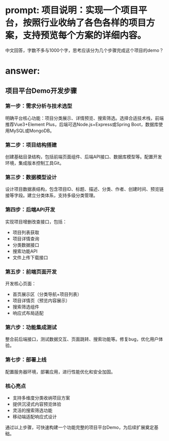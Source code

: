 # prompt: 项目说明：实现一个项目平台，按照行业收纳了各色各样的项目方案，支持预览每个方案的详细内容。
中文回答，字数不多与1000个字，思考应该分为几个步骤完成这个项目的demo？

# answer: 
 ## 项目平台Demo开发步骤

### 第一步：需求分析与技术选型
明确平台核心功能：项目分类展示、详情预览、搜索筛选。选择合适技术栈，前端推荐Vue3+Element Plus，后端可选Node.js+Express或Spring Boot，数据库使用MySQL或MongoDB。

### 第二步：项目结构搭建
创建基础目录结构，包括前端页面组件、后端API接口、数据库模型等。配置开发环境，集成版本控制工具Git。

### 第三步：数据模型设计
设计项目数据表结构，包含项目ID、标题、描述、分类、作者、创建时间、预览链接等字段。建立分类体系，支持多级分类管理。

### 第四步：后端API开发
实现项目增删改查接口，包括：
- 项目列表获取
- 项目详情查询
- 分类数据接口
- 搜索功能API
- 文件上传下载接口

### 第五步：前端页面开发
开发核心页面：
- 首页展示区（分类导航+项目列表）
- 项目详情页（预览内容展示）
- 搜索筛选组件
- 响应式布局适配

### 第六步：功能集成测试
整合前后端接口，测试数据交互、页面跳转、搜索功能等。修复bug，优化用户体验。

### 第七步：部署上线
配置服务器环境，部署应用，进行性能优化和安全加固。

### 核心亮点
- 支持多维度分类收纳项目方案
- 提供沉浸式内容预览体验
- 灵活的搜索筛选功能
- 移动端适配响应式设计

通过以上步骤，可快速构建一个功能完整的项目平台Demo，为后续扩展奠定基础。
